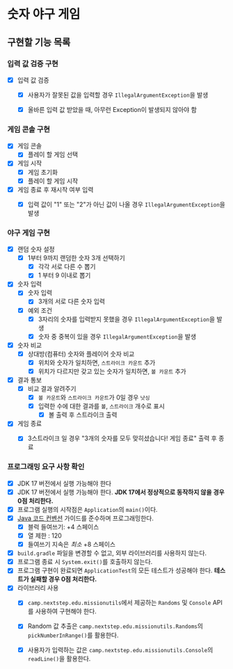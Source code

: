 # 숫자 야구 게임

## 구현할 기능 목록

### 입력 값 검증 구현

- [x] 입력 값 검증
    - [x] 사용자가 잘못된 값을 입력할 경우 `IllegalArgumentException`을 발생
    - [x] 올바른 입력 값 받았을 때, 아무런 Exception이 발생되지 않아야 함 


### 게임 콘솔 구현

- [x] 게임 콘솔
    - [x] 플레이 할 게임 선택

- [x] 게임 시작
    - [x] 게임 초기화
    - [x] 플레이 할 게임 시작

- [x] 게임 종료 후 재시작 여부 입력
    - [x] 입력 값이 "1" 또는 "2"가 아닌 값이 나올 경우 `IllegalArgumentException`을 발생


### 야구 게임 구현

- [x] 랜덤 숫자 설정
    - [x] 1부터 9까지 랜덤한 숫자 3개 선택하기
        - [x] 각각 서로 다른 수 뽑기
        - [x] 1 부터 9 이내로 뽑기

- [x] 숫자 입력
    - [x] 숫자 입력
        - [x] 3개의 서로 다른 숫자 입력
    - [x] 예외 조건
        - [x] 3자리의 숫자를 입력받지 못했을 경우 `IllegalArgumentException`을 발생
        - [x] 숫자 중 중복이 있을 경우 `IllegalArgumentException`을 발생

- [x] 숫자 비교
    - [x] 상대방(컴퓨터) 숫자와 플레이어 숫자 비교
        - [x] 위치와 숫자가 일치하면, `스트라이크 카운트` 추가
        - [x] 위치가 다르지만 갖고 있는 숫자가 일치하면, `볼 카운트` 추가

- [x] 결과 통보
    - [x] 비교 결과 알려주기
        - [x] `볼 카운트`와 `스트라이크 카운트`가 0일 경우 `낫싱` 
        - [x] 입력한 수에 대한 결과를 `볼`, `스트라이크` 개수로 표시
            - [x] 볼 출력 후 스트라이크 출력
 
- [x] 게임 종료
    - [x] 3스트라이크 일 경우 "3개의 숫자를 모두 맞히셨습니다! 게임 종료" 출력 후 종료


### 프로그래밍 요구 사항 확인

- [x] JDK 17 버전에서 실행 가능해야 한다
- [x] JDK 17 버전에서 실행 가능해야 한다. **JDK 17에서 정상적으로 동작하지 않을 경우 0점 처리한다.**
- [x] 프로그램 실행의 시작점은 `Application`의 `main()`이다.
- [x] [Java 코드 컨벤션](https://github.com/woowacourse/woowacourse-docs/tree/master/styleguide/java) 가이드를 준수하며 프로그래밍한다.
    - [x] 블럭 들여쓰기: +4 스페이스
    - [x] 열 제한 : 120
    - [x] 들여쓰기 지속은 *최소* +8 스페이스
- [x] `build.gradle` 파일을 변경할 수 없고, 외부 라이브러리를 사용하지 않는다.
- [x] 프로그램 종료 시 `System.exit()`를 호출하지 않는다.
- [x] 프로그램 구현이 완료되면 `ApplicationTest`의 모든 테스트가 성공해야 한다. **테스트가 실패할 경우 0점 처리한다.**
- [x] 라이브러리 사용
    - [x] `camp.nextstep.edu.missionutils`에서 제공하는 `Randoms` 및 `Console` API를 사용하여 구현해야 한다.
    - [x] Random 값 추출은 `camp.nextstep.edu.missionutils.Randoms`의 `pickNumberInRange()`를 활용한다.
    - [x] 사용자가 입력하는 값은 `camp.nextstep.edu.missionutils.Console`의 `readLine()`을 활용한다.


